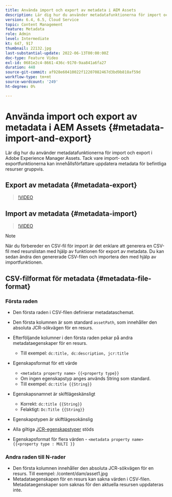 ```yaml
---
title: Använda import och export av metadata i AEM Assets
description: Lär dig hur du använder metadatafunktionerna för import och export i Adobe Experience Manager Assets. Tack vare import- och exportfunktionerna kan innehållsförfattare uppdatera metadata för befintliga resurser gruppvis.
version: 6.4, 6.5, Cloud Service
topic: Content Management
feature: Metadata
role: Admin
level: Intermediate
kt: 647, 917
thumbnail: 22132.jpg
last-substantial-update: 2022-06-13T00:00:00Z
doc-type: Feature Video
exl-id: 0681e2c4-8661-436c-9170-9aa841a6fa27
duration: 448
source-git-commit: af928e60410022f12207082467d3bd9b818af59d
workflow-type: tm+mt
source-wordcount: '249'
ht-degree: 0%

---
```


# Använda import och export av metadata i AEM Assets {#metadata-import-and-export}

Lär dig hur du använder metadatafunktionerna för import och export i Adobe Experience Manager Assets. Tack vare import- och exportfunktionerna kan innehållsförfattare uppdatera metadata för befintliga resurser gruppvis.

## Export av metadata {#metadata-export}

>[!VIDEO](https://video.tv.adobe.com/v/22132?quality=12&learn=on)

## Import av metadata {#metadata-import}

>[!VIDEO](https://video.tv.adobe.com/v/21374?quality=12&learn=on)

>[!NOTE]
>
> När du förbereder en CSV-fil för import är det enklare att generera en CSV-fil med resurslistan med hjälp av funktionen för export av metadata. Du kan sedan ändra den genererade CSV-filen och importera den med hjälp av importfunktionen.

## CSV-filformat för metadata {#metadata-file-format}

### Första raden

* Den första raden i CSV-filen definierar metadataschemat.
* Den första kolumnen är som standard `assetPath`, som innehåller den absoluta JCR-sökvägen för en resurs.

* Efterföljande kolumner i den första raden pekar på andra metadataegenskaper för en resurs.
   * Till exempel: `dc:title, dc:description, jcr:title`

* Egenskapsformat för ett värde

   * `<metadata property name> {{<property type}}`
   * Om ingen egenskapstyp anges används String som standard.
   * Till exempel: `dc:title {{String}}`

* Egenskapsnamnet är skiftlägeskänsligt
   * Korrekt: `dc:title {{String}}`
   * Felaktigt: `Dc:Title {{String}}`

* Egenskapstypen är skiftlägesokänslig
* Alla giltiga [JCR-egenskapstyper](https://www.adobe.io/experience-manager/reference-materials/spec/jsr170/javadocs/jcr-2.0/javax/jcr/PropertyType.html) stöds

* Egenskapsformat för flera värden - `<metadata property name> {{<property type : MULTI }}`

### Andra raden till N-rader

* Den första kolumnen innehåller den absoluta JCR-sökvägen för en resurs. Till exempel: /content/dam/asset1.jpg
* Metadataegenskapen för en resurs kan sakna värden i CSV-filen. Metadataegenskaper som saknas för den aktuella resursen uppdateras inte.
